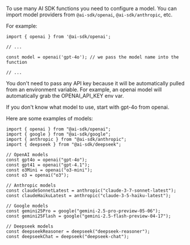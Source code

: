 To use many AI SDK functions you need to configure a model. You can import model providers from `@ai-sdk/openai`, `@ai-sdk/anthropic`, etc.

For example:

```
import { openai } from '@ai-sdk/openai';

// ...

const model = openai('gpt-4o'); // we pass the model name into the function

// ...
```

You don't need to pass any API key because it will be automatically pulled from an environment variable. For example, an openai model will automatically grab the OPENAI_API_KEY env var.

If you don't know what model to use, start with gpt-4o from openai.

Here are some examples of models:

```
import { openai } from "@ai-sdk/openai";
import { google } from "@ai-sdk/google";
import { anthropic } from "@ai-sdk/anthropic";
import { deepseek } from "@ai-sdk/deepseek";

// OpenAI models
const gpt4o = openai("gpt-4o");
const gpt41 = openai("gpt-4.1");
const o3Mini = openai("o3-mini");
const o3 = openai("o3");

// Anthropic models
const claudeSonnetLatest = anthropic("claude-3-7-sonnet-latest");
const claudeHaikuLatest = anthropic("claude-3-5-haiku-latest");

// Google models
const gemini25Pro = google("gemini-2.5-pro-preview-05-06");
const gemini25Flash = google("gemini-2.5-flash-preview-04-17");

// Deepseek models
const deepseekReasoner = deepseek("deepseek-reasoner");
const deepseekChat = deepseek("deepseek-chat");
```

